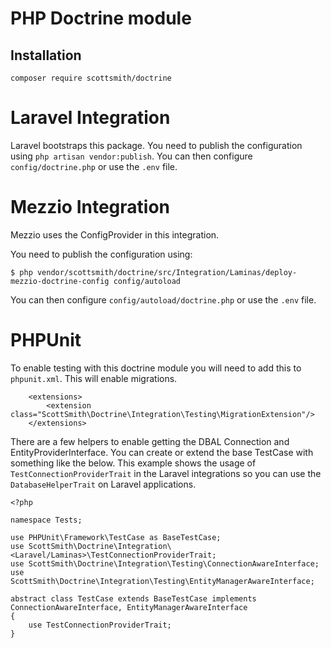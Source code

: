# PHP Doctrine module

## Installation
```
composer require scottsmith/doctrine
```

# Laravel Integration
Laravel bootstraps this package.
You need to publish the configuration using `php artisan vendor:publish`.
You can then configure `config/doctrine.php` or use the `.env` file.
 
# Mezzio Integration
Mezzio uses the ConfigProvider in this integration.

You need to publish the configuration using:
```
$ php vendor/scottsmith/doctrine/src/Integration/Laminas/deploy-mezzio-doctrine-config config/autoload
```

You can then configure `config/autoload/doctrine.php` or use the `.env` file.

# PHPUnit
To enable testing with this doctrine module you will need to add this to `phpunit.xml`. This will enable migrations.
```
    <extensions>
        <extension class="ScottSmith\Doctrine\Integration\Testing\MigrationExtension"/>
    </extensions>
```

There are a few helpers to enable getting the DBAL Connection and EntityProviderInterface.
You can create or extend the base TestCase with something like the below.
This example shows the usage of `TestConnectionProviderTrait` in the Laravel integrations so you can use the `DatabaseHelperTrait` on Laravel applications.
```
<?php

namespace Tests;

use PHPUnit\Framework\TestCase as BaseTestCase;
use ScottSmith\Doctrine\Integration\<Laravel/Laminas>\TestConnectionProviderTrait;
use ScottSmith\Doctrine\Integration\Testing\ConnectionAwareInterface;
use ScottSmith\Doctrine\Integration\Testing\EntityManagerAwareInterface;

abstract class TestCase extends BaseTestCase implements ConnectionAwareInterface, EntityManagerAwareInterface 
{
    use TestConnectionProviderTrait;
}
``` 

